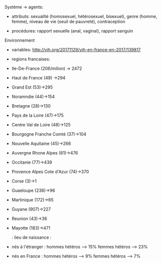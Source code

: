 Système 
-> agents:

- attributs:
sexualité (homosexuel, hétérosexuel, bisexuel), genre (homme, femme), niveau de vie (seuil de pauvreté), contraception 

- procédures:
rapport sexuelle (anal, vaginal), rapport sanguin


Environnement

- variables:
http://vih.org/20171129/vih-en-france-en-2017/139817
- regions francaises: 
- Ile-De-France (206/milion) -> 2472
- Haut de France (49) ->294
- Grand Est (53)->295
- Noramndie (44)->154
- Bretagne (28)->130
- Pays de la Loire (47)->175
- Centre Val de Loire (48)->125
- Bourgogne Franche Comté (37)->104
- Nouvelle Aquitaine (45)->266
- Auvergne Rhone Alpes (61)->476
- Occitanie (77)->439
- Provence Alpes Cote d'Azur (74)->370
- Corse (3)->1
- Guaeloupe (238)->96
- Martinique (172)->65
- Guyane (907)->227
- Reunion (43)->36
- Mayotte (183)->471


  : lieu de naissance :
- nés à l'étranger : hommes hétéros --> 15%
                      femmes hétéros --> 23%
- nés en France : hommes hétéros --> 9%
                  femmes hétéros --> 7%
